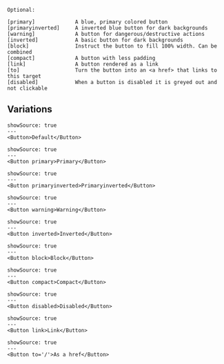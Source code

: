 ```code
Optional:

[primary]             A blue, primary colored button
[primaryinverted]     A inverted blue button for dark backgrounds
[warning]             A button for dangerous/destructive actions
[inverted]            A basic button for dark backgrounds
[block]               Instruct the button to fill 100% width. Can be combined
[compact]             A button with less padding
[link]                A button rendered as a link
[to]                  Turn the button into an <a href> that links to this target
[disabled]            When a button is disabled it is greyed out and not clickable

```

## Variations

```react|span-2
showSource: true
---
<Button>Default</Button>
```

```react|span-2
showSource: true
---
<Button primary>Primary</Button>
```

```react|span-2
showSource: true
---
<Button primaryinverted>Primaryinverted</Button>
```

```react|span-2
showSource: true
---
<Button warning>Warning</Button>
```

```react|dark,span-2
showSource: true
---
<Button inverted>Inverted</Button>
```

```react|span-2
showSource: true
---
<Button block>Block</Button>
```

```react|span-2
showSource: true
---
<Button compact>Compact</Button>
```

```react|span-2
showSource: true
---
<Button disabled>Disabled</Button>
```

```react|span-2
showSource: true
---
<Button link>Link</Button>
```

```react|span-2
showSource: true
---
<Button to='/'>As a href</Button>
```
